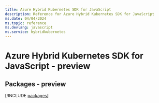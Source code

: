 ```yaml
---
title: Azure Hybrid Kubernetes SDK for JavaScript
description: Reference for Azure Hybrid Kubernetes SDK for JavaScript
ms.date: 04/04/2024
ms.topic: reference
ms.devlang: javascript
ms.service: hybridkubernetes
---
```

# Azure Hybrid Kubernetes SDK for JavaScript - preview
## Packages - preview
[!INCLUDE [packages](hybrid-kubernetes-index.md)]